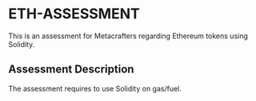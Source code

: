 # ETH-ASSESSMENT

This is an assessment for Metacrafters regarding Ethereum tokens using Solidity.

## Assessment Description

The assessment requires to use Solidity on gas/fuel.
